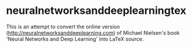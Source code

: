 # neuralnetworksanddeeplearningtex
This is an attempt to convert the online version (http://neuralnetworksanddeeplearning.com) of Michael Nielsen's book 'Neural Networks and Deep Learning' into LaTeX source.
